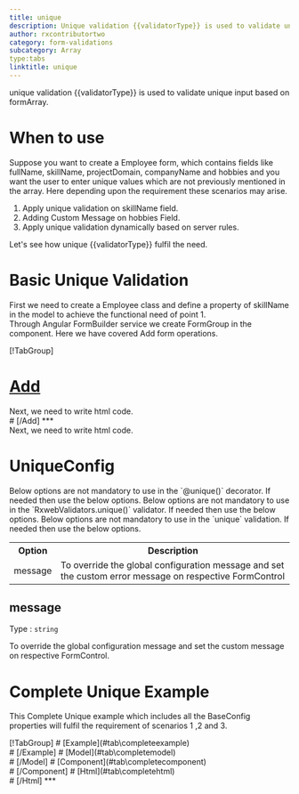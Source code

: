 ```yaml
---
title: unique
description: Unique validation {{validatorType}} is used to validate unique input based on formArray.
author: rxcontributortwo
category: form-validations
subcategory: Array
type:tabs
linktitle: unique
---
```


<div class="title-bar"><p>unique validation {{validatorType}} is used to validate unique input based on formArray.</p></div>

# When to use
Suppose you want to create a Employee form, which contains fields like fullName, skillName, projectDomain, companyName and hobbies and you want the user to enter unique values which are not previously mentioned in the array. Here depending upon the requirement these scenarios may arise.
<ol class = 'showHideElement'>
<li>Apply unique validation on skillName field.</li>
<li>Adding Custom Message on hobbies Field.</li>
	<data-scope scope="['decorator','validator']">
		<li>Apply unique validation dynamically based on server rules. </li>
	</data-scope>
</ol>

Let's see how unique {{validatorType}} fulfil the need.

# Basic Unique Validation

<data-scope scope="['decorator','template-driven-directives','template-driven-decorators']">
First we need to create a Employee class and define a property of skillName in the model to achieve the functional need of point 1.
<div component="app-code" key="unique-add-model"></div> 
</data-scope>
Through Angular FormBuilder service we create FormGroup in the component.

<data-scope scope="['decorator, validator','template-driven-directives','template-driven-decorators']">
Here we have covered Add form operations. 
</data-scope> 

<data-scope scope="['decorator']">
<div component="app-tabs" key="basic-operations"></div>

[!TabGroup]
# [Add](#tab\basicadd)
<div component="app-code" key="unique-add-component"></div> 
Next, we need to write html code.
<div component="app-code" key="unique-add-html"></div> 
<div component="app-example-runner" ref-component="app-unique-add"></div>
# [/Add]
***
</data-scope>

<data-scope scope="['validator','template-driven-directives','template-driven-decorators']">
<div component="app-code" key="unique-add-component"></div> 
Next, we need to write html code.
<div component="app-code" key="unique-add-html"></div> 
<div component="app-example-runner" ref-component="app-unique-add"></div>
</data-scope>

# UniqueConfig

<data-scope scope="['decorator']">
Below options are not mandatory to use in the `@unique()` decorator. If needed then use the below options.
</data-scope>

<data-scope scope="['validator']">
Below options are not mandatory to use in the `RxwebValidators.unique()` validator. If needed then use the below options.
</data-scope>

<data-scope scope="['template-driven-directives','template-driven-decorators']">
Below options are not mandatory to use in the `unique` validation. If needed then use the below options.
</data-scope>

<table class="table table-striped showHideElement">
<tr><th>Option</th><th>Description</th></tr>
<tr><td><a  (click)='scrollTo("#message")' title="message">message</a></td><td>To override the global configuration message and set the custom error message on respective FormControl</td></tr>
</table>

## message 
Type :  `string` 

To override the global configuration message and set the custom message on respective FormControl.

<div component="app-code" key="unique-messageExample-model"></div> 
<div component="app-example-runner" ref-component="app-unique-message" title="unique {{validatorType}} with message" key="message"></div>


# Complete Unique Example

This Complete Unique example which includes all the BaseConfig properties will fulfil the requirement of scenarios 1 ,2 and 3.

<div component="app-tabs" key="complete"></div>
[!TabGroup]
# [Example](#tab\completeexample)
<div component="app-example-runner" ref-component="app-unique-complete"></div>
# [/Example]
<data-scope scope="['decorator','template-driven-directives','template-driven-decorators']">
# [Model](#tab\completemodel)
<div component="app-code" key="unique-complete-model"></div> 
# [/Model]
</data-scope>
# [Component](#tab\completecomponent)
<div component="app-code" key="unique-complete-component"></div> 
# [/Component]
# [Html](#tab\completehtml)
<div component="app-code" key="unique-complete-html"></div> 
# [/Html]
***
